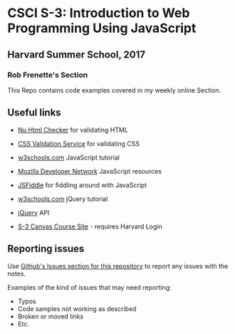 # CSCI S-3: Introduction to Web Programming Using JavaScript

## Harvard Summer School, 2017

### Rob Frenette's Section 

This Repo contains code examples covered in my weekly online Section.

## Useful links

* [Nu Html Checker](https://validator.w3.org/nu/) for validating HTML
* [CSS Validation Service](https://jigsaw.w3.org/css-validator/) for validating CSS
* [w3schools.com](https://www.w3schools.com/Js/default.asp) JavaScript tutorial
* [Mozilla Developer Network](https://developer.mozilla.org/en-US/docs/Web/JavaScript) JavaScript resources
* [JSFiddle](https://jsfiddle.net/) for fiddling around with JavaScript
* [w3schools.com](https://www.w3schools.com/jquery/default.asp) jQuery tutorial
* [jQuery](http://api.jquery.com/) API

* [S-3 Canvas Course Site](https://canvas.harvard.edu/courses/26766) - requires Harvard Login
 
## Reporting issues
Use [Github's Issues section for this repository](https://github.com/RobertFrenette/S-3_2017/issues) to report any issues with the notes.

Examples of the kind of issues that may need reporting:
+ Typos
+ Code samples not working as described
+ Broken or moved links
+ Etc.
 